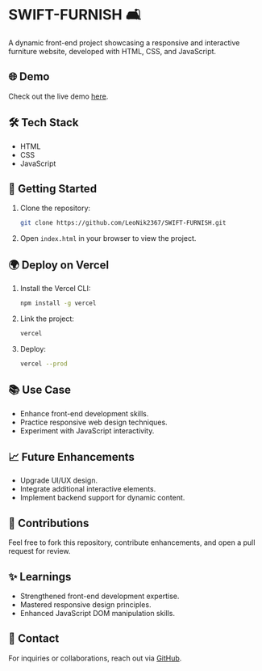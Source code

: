 # SWIFT-FURNISH 🛋️

A dynamic front-end project showcasing a responsive and interactive furniture website, developed with HTML, CSS, and JavaScript.

## 🌐 Demo
Check out the live demo [here](https://swift-furnish.vercel.app).

## 🛠️ Tech Stack
- HTML
- CSS
- JavaScript

## 🚀 Getting Started
1. Clone the repository:
   ```bash
   git clone https://github.com/LeoNik2367/SWIFT-FURNISH.git
   ```
2. Open `index.html` in your browser to view the project.

## 🌍 Deploy on Vercel
1. Install the Vercel CLI:
   ```bash
   npm install -g vercel
   ```
2. Link the project:
   ```bash
   vercel
   ```
3. Deploy:
   ```bash
   vercel --prod
   ```

## 📚 Use Case
- Enhance front-end development skills.
- Practice responsive web design techniques.
- Experiment with JavaScript interactivity.

## 📈 Future Enhancements
- Upgrade UI/UX design.
- Integrate additional interactive elements.
- Implement backend support for dynamic content.

## 🤝 Contributions
Feel free to fork this repository, contribute enhancements, and open a pull request for review.

## ✨ Learnings
- Strengthened front-end development expertise.
- Mastered responsive design principles.
- Enhanced JavaScript DOM manipulation skills.

## 📧 Contact
For inquiries or collaborations, reach out via [GitHub](https://github.com/LeoNik2367).
